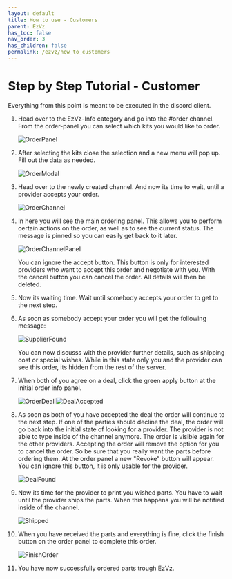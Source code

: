 ```yaml
---
layout: default
title: How to use - Customers
parent: EzVz
has_toc: false
nav_order: 3
has_children: false
permalink: /ezvz/how_to_customers
---
```


# Step by Step Tutorial - Customer

Everything from this point is meant to be executed in the discord client.

1. Head over to the EzVz-Info category and go into the #order channel. From the order-panel you can select which kits you would like to order.

    ![OrderPanel](../assets/images//ezvz/ezvz_order_panel.png)

2. After selecting the kits close the selection and a new menu will pop up.
   Fill out the data as needed.

    ![OrderModal](../assets/images//ezvz/ezvz_order_modal.png)

3. Head over to the newly created channel. And now its time to wait, until a provider accepts your order.

    ![OrderChannel](../assets/images//ezvz/ezvz_order_channel_link.png)

4. In here you will see the main ordering panel. This allows you to perform certain actions on the order, as well as to see the current status. The message is pinned so you can easily get back to it later.

    ![OrderChannelPanel](../assets/images//ezvz/ezvz_order_panel_channel.png)

    You can ignore the accept button. This button is only for interested providers who want to accept this order and negotiate with you. With the cancel button you can cancel the order. All details will then be deleted.

5. Now its waiting time. Wait until somebody accepts your order to get to the next step.
6. As soon as somebody accept your order you will get the following message:

    ![SupplierFound](../assets/images/ezvz/ezvz_order_supplier_found_new.png)

    You can now discusss with the provider further details, such as shipping cost or special wishes. While in this state only you and the provider can see this order, its hidden from the rest of the server.

7. When both of you agree on a deal, click the green apply button at the initial order info panel.

    ![OrderDeal](../assets/images/ezvz/ezvz_order_panel_deal.png)
    ![DealAccepted](../assets/images/ezvz/ezvz_order_deal_accepted.png)

8. As soon as both of you have accepted the deal the order will continue to the next step. If one of the parties should decline the deal, the order will go back into the initial state of looking for a provider. The provider is not able to type inside of the channel anymore. The order is visible again for the other providers. Accepting the order will remove the option for you to cancel the order. So be sure that you really want the parts before ordering them. At the order panel a new "Revoke" button will appear. You can ignore this button, it is only usable for the provider.

    ![DealFound](../assets/images/ezvz/ezvz_deal_found.png)

9. Now its time for the provider to print you wished parts. You have to wait until the provider ships the parts. When this happens you will be notified inside of the channel.

    ![Shipped](../assets/images/ezvz/ezvz_order_shipped.png)

10. When you have received the parts and everything is fine, click the finish button on the order panel to complete this order.

    ![FinishOrder](../assets/images/ezvz/ezvz_finish_order.png)

11. You have now successfully ordered parts trough EzVz.

